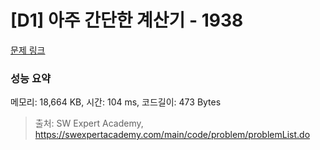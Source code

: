 # [D1] 아주 간단한 계산기 - 1938 

[문제 링크](https://swexpertacademy.com/main/code/problem/problemDetail.do?contestProbId=AV5PjsYKAMIDFAUq) 

### 성능 요약

메모리: 18,664 KB, 시간: 104 ms, 코드길이: 473 Bytes



> 출처: SW Expert Academy, https://swexpertacademy.com/main/code/problem/problemList.do